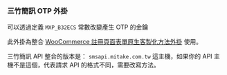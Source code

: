### 三竹簡訊 OTP 外掛

可以透過定義 `MXP_B32ECS` 常數改變產生 OTP 的金鑰

此外掛為整合 [WooCommerce 註冊頁面表單原生客製化方法外掛](https://github.com/nczz/mxp-woocommerce-custom-user-registration-form) 使用。

三竹簡訊 API 整合的版本是： `smsapi.mitake.com.tw` 這主機，如果你的 API 主機不是這個，代表請求 API 的格式不同，需要改寫方法。
